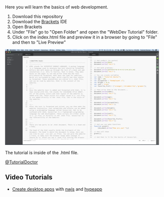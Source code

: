 Here you will learn the basics of web development. 

1. Download this repository
2. Download the [Brackets](http://brackets.io) IDE
3. Open Brackets
4. Under "File" go to "Open Folder" and open the "WebDev Tutorial" folder.
5. Click on the index.html file and preview it in a browser by going to "File" and then to "Live Preview"

![](https://github.com/TutorialDoctor/Software_Development/blob/master/WebDev%20Tutorial/screenshot.png?raw=true)

The tutorial is inside of the .html file.

[@TutorialDoctor](https://twitter.com/TutorialDoctor)

## Video Tutorials

- [Create desktop apps](https://www.youtube.com/watch?v=GUuWowRP5-Q&feature=youtu.be) with [nwjs](http://nwjs.io) and [hypeapp](http://tumult.com)
